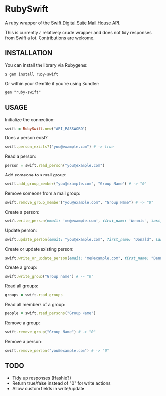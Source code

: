 RubySwift
=========

A ruby wrapper of the [Swift Digital Suite Mail House API](https://suite.swiftdigital.com.au/login).

This is currently a relatively crude wrapper and does not tidy responses from Swift a lot. Contributions are welcome.

INSTALLATION
------------
  You can install the library via Rubygems:

    $ gem install ruby-swift

  Or within your Gemfile if you're using Bundler:

    gem "ruby-swift"

USAGE
-----
  Initialize the connection:

```ruby
swift = RubySwift.new("API_PASSWORD")
```

  Does a person exist?

```ruby
swift.person_exists?("you@example.com") # -> true
```

  Read a person:

```ruby
person = swift.read_person("you@example.com")
```

  Add someone to a mail group:

```ruby
swift.add_group_member("you@example.com", "Group Name") # -> "0"
```

  Remove someone from a mail group:

```ruby
swift.remove_group_member("you@example.com", "Group Name") # -> "0"
```

  Create a person:

```ruby
swift.write_person(email: "me@example.com", first_name: "Dennis", last_name: "Ritchie") # -> "0"
```

  Update person:

```ruby
swift.update_person(email: "you@example.com", first_name: "Donald", last_name: "Knuth") # -> "0"
```

  Create or update existing person:

```ruby
swift.write_or_update_person(email: "me@example.com", first_name: "Dennis", last_name: "Ritchie") # -> "0"
```

  Create a group:

```ruby
swift.write_group("Group name") # -> "0"
```

  Read all groups:

```ruby
groups = swift.read_groups
```

  Read all members of a group:

```ruby
people = swift.read_persons("Group Name")
```

  Remove a group:

```ruby
swift.remove_group("Group Name") # -> "0"
```

  Remove a person:

```ruby
swift.remove_person("you@example.com") # -> "0"
```

TODO
----
  * Tidy up responses (Hashie?)
  * Return true/false instead of "0" for write actions
  * Allow custom fields in write/update
